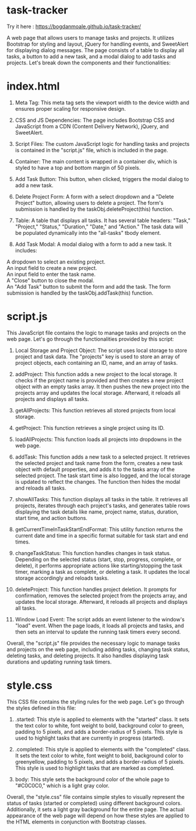 # task-tracker

Try it here : https://bogdanmoale.github.io/task-tracker/

A web page that allows users to manage tasks and projects. It utilizes Bootstrap for styling and layout, jQuery for handling events, and SweetAlert for displaying dialog messages. The page consists of a table to display all tasks, a button to add a new task, and a modal dialog to add tasks and projects. Let's break down the components and their functionalities:

# index.html

1. Meta Tag: This meta tag sets the viewport width to the device width and ensures proper scaling for responsive design.

2. CSS and JS Dependencies: The page includes Bootstrap CSS and JavaScript from a CDN (Content Delivery Network), jQuery, and SweetAlert.

3. Script Files: The custom JavaScript logic for handling tasks and projects is contained in the "script.js" file, which is included in the page.

4. Container: The main content is wrapped in a container div, which is styled to have a top and bottom margin of 50 pixels.

5. Add Task Button: This button, when clicked, triggers the modal dialog to add a new task.

6. Delete Project Form: A form with a select dropdown and a "Delete Project" button, allowing users to delete a project. The form's submission is handled by the taskObj.deleteProject(this) function.

7. Table: A table that displays all tasks. It has several table headers: "Task," "Project," "Status," "Duration," "Date," and "Action." The task data will be populated dynamically into the "all-tasks" tbody element.

8. Add Task Modal: A modal dialog with a form to add a new task. It includes:

A dropdown to select an existing project.<br />
An input field to create a new project.<br />
An input field to enter the task name.<br />
A "Close" button to close the modal.<br />
An "Add Task" button to submit the form and add the task. The form submission is handled by the taskObj.addTask(this) function.<br />

# script.js

This JavaScript file contains the logic to manage tasks and projects on the web page. Let's go through the functionalities provided by this script:

1. Local Storage and Project Object: The script uses local storage to store project and task data. The "projects" key is used to store an array of project objects, each containing an ID, name, and an array of tasks.

2. addProject: This function adds a new project to the local storage. It checks if the project name is provided and then creates a new project object with an empty tasks array. It then pushes the new project into the projects array and updates the local storage. Afterward, it reloads all projects and displays all tasks.

3. getAllProjects: This function retrieves all stored projects from local storage.

4. getProject: This function retrieves a single project using its ID.

5. loadAllProjects: This function loads all projects into dropdowns in the web page.

6. addTask: This function adds a new task to a selected project. It retrieves the selected project and task name from the form, creates a new task object with default properties, and adds it to the tasks array of the selected project. The task start time is also logged, and the local storage is updated to reflect the changes. The function then hides the modal and reloads all tasks.

7. showAllTasks: This function displays all tasks in the table. It retrieves all projects, iterates through each project's tasks, and generates table rows displaying the task details like name, project name, status, duration, start time, and action buttons.

8. getCurrentTimeInTaskStartEndFormat: This utility function returns the current date and time in a specific format suitable for task start and end times.

9. changeTaskStatus: This function handles changes in task status. Depending on the selected status (start, stop, progress, complete, or delete), it performs appropriate actions like starting/stopping the task timer, marking a task as complete, or deleting a task. It updates the local storage accordingly and reloads tasks.

10. deleteProject: This function handles project deletion. It prompts for confirmation, removes the selected project from the projects array, and updates the local storage. Afterward, it reloads all projects and displays all tasks.

11. Window Load Event: The script adds an event listener to the window's "load" event. When the page loads, it loads all projects and tasks, and then sets an interval to update the running task timers every second.

Overall, the "script.js" file provides the necessary logic to manage tasks and projects on the web page, including adding tasks, changing task status, deleting tasks, and deleting projects. It also handles displaying task durations and updating running task timers.

# style.css

This CSS file contains the styling rules for the web page. Let's go through the styles defined in this file:

1. .started: This style is applied to elements with the "started" class. It sets the text color to white, font weight to bold, background color to green, padding to 5 pixels, and adds a border-radius of 5 pixels. This style is used to highlight tasks that are currently in progress (started).

2. .completed: This style is applied to elements with the "completed" class. It sets the text color to white, font weight to bold, background color to greenyellow, padding to 5 pixels, and adds a border-radius of 5 pixels. This style is used to highlight tasks that are marked as completed.

3. body: This style sets the background color of the whole page to "#C0C0C0," which is a light gray color.

Overall, the "style.css" file contains simple styles to visually represent the status of tasks (started or completed) using different background colors. Additionally, it sets a light gray background for the entire page. The actual appearance of the web page will depend on how these styles are applied to the HTML elements in conjunction with Bootstrap classes.





